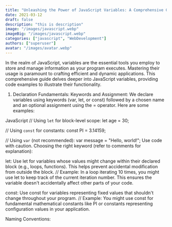 ```yaml
---
title: "Unleashing the Power of JavaScript Variables: A Comprehensive Guide"
date: 2021-03-12
draft: false
description: "this is description"
image: "/images/javascript.webp"
imageBig: "/images/javascript.webp"
categories: ["javascript", "WebDevelopment"]
authors: ["superuser"]
avatar: "/images/avatar.webp"
---
```


In the realm of JavaScript, variables are the essential tools you employ to store and manage information as your program executes. Mastering their usage is paramount to crafting efficient and dynamic applications. This comprehensive guide delves deeper into JavaScript variables, providing code examples to illustrate their functionality.

1. Declaration Fundamentals:
   Keywords and Assignment:
   We declare variables using keywords (var, let, or const) followed by a chosen name and an optional assignment using the = operator. Here are some examples:

JavaScript
// Using `let` for block-level scope:
let age = 30;

// Using `const` for constants:
const PI = 3.14159;

// Using `var` (not recommended):
var message = "Hello, world!";
Use code with caution.
Choosing the right keyword (refer to comments for explanation):

let: Use let for variables whose values might change within their declared block (e.g., loops, functions). This helps prevent accidental modification from outside the block.
// Example: In a loop iterating 10 times, you might use let to keep track of the current iteration number. This ensures the variable doesn't accidentally affect other parts of your code.

const: Use const for variables representing fixed values that shouldn't change throughout your program.
// Example: You might use const for fundamental mathematical constants like PI or constants representing configuration values in your application.

Naming Conventions:

For readability, choose descriptive names that reflect the variable's purpose. Common conventions include:

camelCase: firstName, isClicked
snake_case: first_name, is_clicked

### 2. Data Types and Reassignment:

JavaScript is dynamically typed, meaning variables don't have predefined data types. The type is determined by the assigned value. Here are common data types with examples:

Numbers:
JavaScript
let age = 25; // Integer
let pi = 3.14159; // Floating-point number
Use code with caution.
Strings:
JavaScript
let name = "Alice"; // Single quotes work too
let greeting = 'Hello, how are you?';
Use code with caution.
Booleans:
JavaScript
let isLoggedIn = true;
let isNightTime = false;
Use code with caution.
Arrays: Ordered collections of any data type:
JavaScript
let fruits = ["apple", "banana", "orange"];
let numbers = [1, 2, 3, 4];
Use code with caution.
Objects: Unordered collections of key-value pairs:
JavaScript
let person = {
name: "Bob",
age: 35,
city: "New York"
};
Use code with caution.
Reassignment: You can modify the value of variables (except const) using the assignment operator (=):

JavaScript
let message = "Welcome!";
message = "Thank you for visiting."; // Reassign the value
Use code with caution.

### 3. Advanced Features:

Destructuring: Extract values from arrays or objects into individual variables:
JavaScript
let fruits = ["apple", "banana", "orange"];
let [firstFruit, secondFruit] = fruits; // Destructure the array

console.log(firstFruit); // Output: "apple"
console.log(secondFruit); // Output: "banana"
Use code with caution.
Template Literals: Create string literals with embedded expressions using backticks:
JavaScript
let name = "Alice";
let greeting = `Hello, ${name}!`; // Embed variable within string

console.log(greeting); // Output: "Hello, Alice!"
Use code with caution.
Spread Operator (...): Used to expand arrays or objects within other data structures:

```javascript
let numbers = [1, 2, 3];
let newNumbers = [...numbers, 4, 5]; // Spread the old array and add new elements

console.log(newNumbers); // Output: [1, 2, 3, 4, 5]
```

### 4. Conclusion:

By harnessing the power of JavaScript variables effectively, you empower yourself to write robust and adaptable code. Remember to choose appropriate data types, use meaningful names, and adhere to best practices. As you delve deeper into your JavaScript journey, explore advanced features like destructuring and template literals to unlock your full potential and craft exceptional applications.
